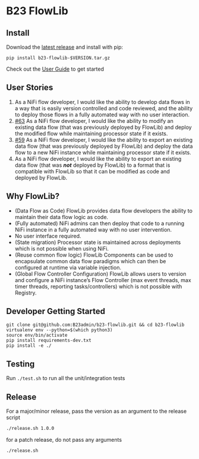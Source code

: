 # B23 FlowLib #

## Install ##

Download the [latest release](https://github.com/B23admin/b23-flowlib/releases/latest) and install with pip:

```shell
pip install b23-flowlib-$VERSION.tar.gz
```

Check out the [User Guide](./docs/FLOWLIB_USER_GUIDE.md) to get started


## User Stories ##

1. As a NiFi flow developer, I would like the ability to develop data flows in a way that is easily version controlled and code reviewed, and the ability to deploy those flows in a fully automated way with no user interaction.
2. [#63](https://github.com/B23admin/b23-flowlib/issues/63) As a NiFi flow developer, I would like the ability to modify an existing data flow (that was previously deployed by FlowLib) and deploy the modified flow while maintaining processor state if it exists.
3. [#59](https://github.com/B23admin/b23-flowlib/issues/59) As a NiFi flow developer, I would like the ability to export an existing data flow (that was previously deployed by FlowLib) and deploy the data flow to a new NiFi instance while maintaining processor state if it exists.
4. As a NiFi flow developer, I would like the ability to export an existing data flow (that was *__not__* deployed by FlowLib) to a format that is compatible with FlowLib so that it can be modified as code and deployed by FlowLib.


## Why FlowLib? ##

- (Data Flow as Code) FlowLib provides data flow developers the ability to maintain their data flow logic as code.
- (Fully automated) NiFi admins can then deploy that code to a running NiFi instance in a fully automated way with no user intervention.
- No user interface required.
- (State migration) Processor state is maintained across deployments which is not possible when using NiFi.
- (Reuse common flow logic) FlowLib Components can be used to encapsulate common data flow paradigms which can then be configured at runtime via variable injection.
- (Global Flow Controller Configuration) FlowLib allows users to version and configure a NiFi instance’s Flow Controller (max event threads, max timer threads, reporting tasks/controllers) which is not possible with Registry.


## Developer Getting Started ##

```shell
git clone git@github.com:B23admin/b23-flowlib.git && cd b23-flowlib
virtualenv env --python=$(which python3)
source env/bin/activate
pip install requirements-dev.txt
pip install -e ./
```


## Testing ##

Run `./test.sh` to run all the unit/integration tests


## Release ##

For a major/minor release, pass the version as an argument to the release script

```bash
./release.sh 1.0.0
```

for a patch release, do not pass any arguments

```bash
./release.sh
```
